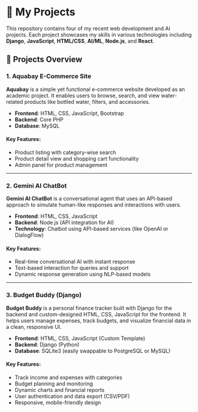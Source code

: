 # 📂 My Projects

This repository contains four of my recent web development and AI projects. Each project showcases my skills in various technologies including **Django**, **JavaScript**, **HTML/CSS**, **AI/ML**, **Node.js**, and **React**.

## 🚀 Projects Overview

### 1. **Aquabay E-Commerce Site**
**Aquabay** is a simple yet functional e-commerce website developed as an academic project. It enables users to browse, search, and view water-related products like bottled water, filters, and accessories.

- **Frontend**: HTML, CSS, JavaScript, Bootstrap
- **Backend**: Core PHP
- **Database**: MySQL

#### Key Features:
- Product listing with category-wise search
- Product detail view and shopping cart functionality
- Admin panel for product management

---

### 2. **Gemini AI ChatBot**
**Gemini AI ChatBot** is a conversational agent that uses an API-based approach to simulate human-like responses and interactions with users.

- **Frontend**: HTML, CSS, JavaScript
- **Backend**: Node.js (API integration for AI)
- **Technology**: Chatbot using API-based services (like OpenAI or DialogFlow)

#### Key Features:
- Real-time conversational AI with instant response
- Text-based interaction for queries and support
- Dynamic response generation using NLP-based models

---

### 3. **Budget Buddy (Django)**
**Budget Buddy** is a personal finance tracker built with Django for the backend and custom-designed HTML, CSS, JavaScript for the frontend. It helps users manage expenses, track budgets, and visualize financial data in a clean, responsive UI.

- **Frontend**: HTML, CSS, JavaScript (Custom Template)
- **Backend**: Django (Python)
- **Database**: SQLite3 (easily swappable to PostgreSQL or MySQL)

#### Key Features:
- Track income and expenses with categories
- Budget planning and monitoring
- Dynamic charts and financial reports
- User authentication and data export (CSV/PDF)
- Responsive, mobile-friendly design
